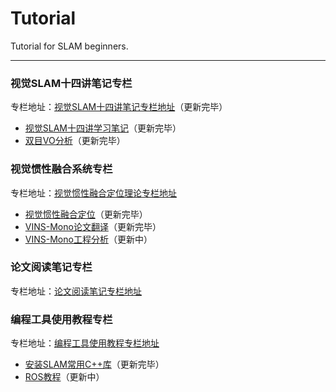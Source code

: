 # Tutorial

Tutorial for SLAM beginners.

---

### 视觉SLAM十四讲笔记专栏

专栏地址：[视觉SLAM十四讲笔记专栏地址](https://www.bilibili.com/read/readlist/rl522300)（更新完毕）

- [视觉SLAM十四讲学习笔记](https://www.bilibili.com/read/cv13634926)（更新完毕）
- [双目VO分析](https://www.bilibili.com/read/cv13938243)（更新完毕）



### 视觉惯性融合系统专栏

专栏地址：[视觉惯性融合定位理论专栏地址](https://www.bilibili.com/read/readlist/rl522306)

- [视觉惯性融合定位](https://www.bilibili.com/read/cv14142576)（更新完毕）
- [VINS-Mono论文翻译](https://www.bilibili.com/read/cv14123709)（更新完毕）
- [VINS-Mono工程分析](https://www.bilibili.com/read/cv14526776)（更新中）



### 论文阅读笔记专栏

专栏地址：[论文阅读笔记专栏地址](https://www.bilibili.com/read/readlist/rl522322)





### 编程工具使用教程专栏

专栏地址：[编程工具使用教程专栏地址](https://www.bilibili.com/read/readlist/rl484905)

- [安装SLAM常用C++库](https://www.bilibili.com/read/cv13841594)（更新完毕）
- [ROS教程](https://www.bilibili.com/read/cv13857776)（更新中）

